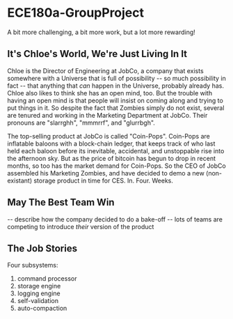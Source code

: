 # ECE180a-GroupProject
A bit more challenging, a bit more work, but a lot more rewarding!

## It's Chloe's World, We're Just Living In It

Chloe is the Director of Engineering at JobCo, a company that exists somewhere with a Universe that is full of possibility -- so much possibility in fact -- that anything that *can* happen in the Universe, probably already has.  Chloe also likes to think she has an open mind, too. But the trouble with having an open mind is that people will insist on coming along and trying to put things in it. So despite the fact that Zombies simply do not exist, several are tenured and working in the Marketing Department at JobCo. Their pronouns are "slarrghh", "mmmrrf", and "glurrbgh".

The top-selling product at JobCo is called "Coin-Pops". Coin-Pops are inflatable baloons with a block-chain ledger, that keeps track of who last held each baloon before its inevitable, accidental, and unstoppable rise into the afternoon sky. But as the price of bitcoin has begun to drop in recent months, so too has the market demand for Coin-Pops. So the CEO of JobCo assembled his Marketing Zombies, and have decided to demo a new (non-existant) storage product in time for CES. In. Four. Weeks.

## May The Best Team Win

-- describe how the company decided to do a bake-off
-- lots of teams are competing to introduce *their* version of the product

## The Job Stories

Four subsystems:

1. command processor
2. storage engine
3. logging engine
4. self-validation
5. auto-compaction

